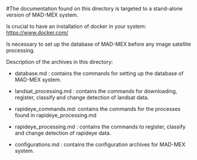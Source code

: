 #The documentation found on this directory is targeted to a stand-alone version of MAD-MEX system.

Is crucial to have an installation of docker in your system: https://www.docker.com/

Is necessary to set up the database of MAD-MEX before any image satellite processing.

Description of the archives in this directory:

* database.md : contains the commands for setting up the database of MAD-MEX system.

* landsat_processing.md : contains the commands for downloading, register, classify and change detection of landsat data.

* rapideye_commands.md: contains the commands for the processes found in rapideye_processing.md

* rapideye_processing.md :  contains the commands to register, classify and change detection of rapideye data.

* configurations.md : contains the configuration archives for MAD-MEX system.
